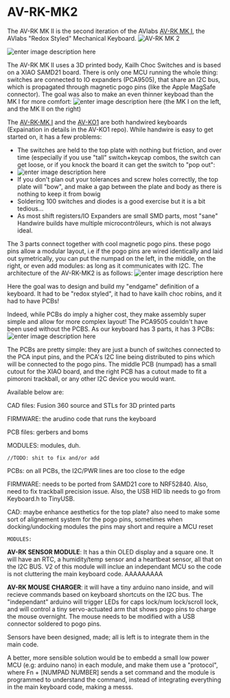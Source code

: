 # AV-RK-MK2


The AV-RK MK II is the second iteration of the AVlabs [AV-RK MK I](https://github.com/avmolaei/AV-RK-MK1), the AVlabs "Redox Styled" Mechanical Keyboard.
![AV-RK MK 2](https://cdn.discordapp.com/attachments/712626945023672370/1136623967264841788/AIL4fc9oPaMrQqEiUUiGKn0ue0uNpUhGLoGsiR-ZmI_d5t5b0r-WU9mKvzKnxqKiSDBv4QqQe6PU4JJ2Dw_a2II3Jc0MFzd7t7LpJvK8gHM_HqEeRpo8sYJr8nUEON0nudLFA9ZImRuV4uGQCOJoATzPSOXi-XK1oesAKJHStjPJx3bQYySWk12tcDynvKp1PMNYCd9F60jtGz6HKBTEuKBHFVDk4kavRRu6fdKhR9pD-q-R3UaUe1H3ncpsaCa1un5cZM9sOIzfdGT3MLhEUuaACSy6r7AydZTw6WUz7JtQbsCUUH_GpoL0vpJ3rCO9X-LHH0OKBgaURwBRLzTAXV98hEdmCB4hvSDWZXqyDh6CsKkhXyblXJgYSAZq5bXlc7DBoRJhMecXbj4pm4Bw5IcPtljWLdVJFkS2hfKcVseFt8_U39f1mhcxcx-c6K5qF9WZb-K61eZ1gLWFcFCENuaB8ampULj8I7xjkRYaMOPv-GraYxztZSJJpF-_..png)


![enter image description here](img/gif1.gif)





The AV-RK MK II uses a 3D printed body, Kailh Choc Switches and is based on a XIAO SAMD21 board. There is only one MCU running the whole thing: switches are connected to IO expanders (PCA9505), that share an I2C bus, which is propagated through magnetic pogo pins (like the Apple MagSafe connector). The goal was also to make an even thinner keyboad than the MK I for more comfort: 
![enter image description here](https://cdn.discordapp.com/attachments/712626945023672370/1136625625130606592/AIL4fc-uJq5dnbWmjo95AQXwqYADXsGC86jf2XeGO9atZ-D-YUMbOGZxCD6ksuw-NDuIfZrGumh54cNmfceZm4xgQHB96uhxSHrtycQgkYtuCjrDtu6HqJ1diADxWPdcET4tBW-3DqCy6vTohiOrHtiEQSXaCvVV6mmQP6-Kp7kIZBfvCLoZOWvMoB4MJhc2yo71diRGqAGCXYwZk3U9suX-4xr_VOhkbyu0A6meWe4I1uLoh2tckOz3Q18iRPPUMphBDFi6ab21H3SODwUuRby5urh7Nd7-75QUIK_4luc9jhR6u89M0LQqoIe_JLMmvR-t-OrocrBFvt9vTUnhSU1ZFMGgg_FmxeizAmU5DmwZKrZZQCdE6Nu21vYLe5FeNPVLk-vrxARTABKk7xOIbnnSKlTfdQFxRyqAWrmDS5mbZlUHlCOVbK0btNHxio70mYsDJFC7e-LiBLZArdqahwoVhNjBnAaWOoLxsy7RfLhjfs6r4RqjubZ1_Xcx..png)
(the MK I on the left, and the MK II on the right)
  
The [AV-RK-MK I](https://github.com/avmolaei/AV-RK-MK1) and the [AV-KO1](https://github.com/avmolaei/AV-KO1/) are both handwired keyboards (Expaination in details in the AV-KO1 repo). While handwire is easy to get started on, it has a few problems:

 - The switches are held to the top plate with nothing but friction, and over time (especially if you use "tall" switch+keycap combos, the switch can get loose, or if you knock the board it can get the switch to "pop out":
 - ![enter image description here](/img/gif2.gif)
 - If you don't plan out your tolerances and screw holes correctly, the top plate will "bow", and make a gap between the plate and body as there is nothing to keep it from bowig
 - Soldering 100 switches and diodes is a good exercise but it is a bit tedious...
 - As most shift registers/IO Expanders are small SMD parts, most "sane" Handwire builds have multiple microcontrôleurs, which is not always ideal. 

The 3 parts connect together with cool magnetic pogo pins. these pogo pins allow a modular layout, i.e if the pogo pins are wired identically and laid out symetrically, you can put the numpad on the left, in the middle, on the right, or even add modules: as long as it communicates with I2C. The architecture of the AV-RK-MK2 is as follows:
![enter image description here](https://media.discordapp.net/attachments/712626945023672370/1136631531734056960/39u2JEs1jxXFAAAAABJRU5ErkJggg.png?width=705&height=584)

 Here the goal was to design and build my "endgame" definition of a keyboard. It had to be "redox styled", it had to have kailh choc robins, and it had to have PCBs!
 
 Indeed, while PCBs do imply a higher cost, they make assembly super simple and allow for more complex layout! The PCA9505 couldn't have been used without the PCBS. As our keyboard has 3 parts, it has 3 PCBs:
 ![enter image description here](https://media.discordapp.net/attachments/712626945023672370/1136632255528321044/AIL4fc9wTbHCuxS_CXNgKaL6i6IuC0SyRDZC_Y46hHIA1XFs73FEWLTrvFwl3_eWXomB4Dtm-VlFSx6u6wjY52kfQ3hLB9SLV8EXyQKx9fg91Y1jOwH7CjFNvEzY7RDHsBjuphVyKfCykGHEdaP9giluNB8wXzlK2AS79A9qw7lQyZQVUYfs9nFJNDqN5rbFT7PsxpZPDw6i_VkUd9lWZprLoNF9szp8WyC65sOjD7tXOfwD-fiv6c3ZYg5hWjJz4cbIPmw2X-a7ARujc2MNCxfZKJKExGU5DQBCHt_kGubAFSopGQ-ODjpDm37YZdKoCA_wrC2pT8GBPdG9tt0NNmixfm5ssbGxyNT8Nw8qisDq3zVrWmOmSNdcnO9ccwYmQc4nqTOj68u2V6nVGZa8d_ouHt5qob-LZqDAbQmv2TSiQaWLtL9LXSENSmG0MWfL_WKOnbwB79d5InLGcHLf7EJy2NybGTGMc0-5M6TZ25PMI5jyciX_9ReG5R0Z..png?width=774&height=346)

The PCBs are pretty simple: they are just a bunch of switches connected to the PCA input pins, and the PCA's I2C line being distributed to pins which will be connected to the pogo pins. The middle PCB (numpad) has a small cutout for the XIAO board, and the right PCB has a cutout made to fit a pimoroni trackball, or any other I2C device you would want. 


Available below are:

  

CAD files: Fusion 360 source and STLs for 3D printed parts

FIRMWARE: the arudino code that runs the keyboard

PCB files: gerbers and boms

MODULES: modules, duh.

  

  
`//TODO: shit to fix and/or add
`

PCBs: on all PCBs, the I2C/PWR lines are too close to the edge



FIRMWARE: needs to be ported from SAMD21 core to NRF52840. Also, need to fix trackball precision issue. Also, the USB HID lib needs to go from Keyboard.h to TinyUSB.


CAD: maybe enhance aesthetics for the top plate? also need to make some sort of alignement system for the pogo pins, sometimes when docking/undocking modules the pins may short and require a MCU reset


`MODULES:`

**__AV-RK SENSOR MODULE__**: It has a thin OLED display and a square one. It will have an RTC, a humidity/temp sensor and a heartbeat sensor, all that on the I2C BUS. V2 of this module will inclue an independant MCU so the code is not cluttering the main keyboard code. AAAAAAAAA


**__AV-RK MOUSE CHARGER__**: it will have a tiny arduino nano inside, and will recieve commands based on keyboard shortcuts on the I2C bus. The "independant" arduino will trigger LEDs for caps lock/num lock/scroll lock, and will control a tiny servo-actuated arm that shows pogo pins to charge the mouse overnight. The mouse needs to be modified with a USB connector soldered to pogo pins. 

Sensors have been designed, made; all is left is to integrate them in the main code. 

A better, more sensible solution would be to embedd a small low power MCU (e.g: arduino nano) in each module, and make them use a "protocol", where Fn + [NUMPAD NUMBER] sends a set command and the module is programmed to understand the command, instead of integrating everything in the main keyboard code, making a messs. 

 


